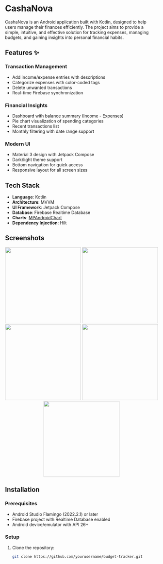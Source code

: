 # CashaNova 

CashaNova is an Android application built with Kotlin, designed to help users manage their finances efficiently. The project aims to provide a simple, intuitive, and effective solution for tracking expenses, managing budgets, and gaining insights into personal financial habits.

## Features ✨

### Transaction Management
- Add income/expense entries with descriptions
- Categorize expenses with color-coded tags
- Delete unwanted transactions
- Real-time Firebase synchronization

### Financial Insights
- Dashboard with balance summary (Income - Expenses)
- Pie chart visualization of spending categories
- Recent transactions list
- Monthly filtering with date range support

### Modern UI
- Material 3 design with Jetpack Compose
- Dark/light theme support
- Bottom navigation for quick access
- Responsive layout for all screen sizes

## Tech Stack 

- **Language**: Kotlin
- **Architecture**: MVVM
- **UI Framework**: Jetpack Compose
- **Database**: Firebase Realtime Database
- **Charts**: [MPAndroidChart](https://github.com/PhilJay/MPAndroidChart)
- **Dependency Injection**: Hilt

## Screenshots 
<p align="center">
<img src="https://github.com/user-attachments/assets/2864b13f-304b-4ba1-972f-acdd879f8c9e"  width="250"/>

<img src="https://github.com/user-attachments/assets/ac47b391-5d2c-48e2-9f9b-17c94758e4cc" width="250"/>

<img src="https://github.com/user-attachments/assets/8a3281ba-e3e0-40c4-b14c-52f625f82496"  width="250"/>

<img src="https://github.com/user-attachments/assets/0f1fb88b-d92c-4e4f-b91c-54d54e66f7d8" a width="250"/>

<img src="https://github.com/user-attachments/assets/45301f61-5719-4995-b583-80668eb957e1"  width="250"/>
</p>


## Installation 

### Prerequisites
- Android Studio Flamingo (2022.2.1) or later
- Firebase project with Realtime Database enabled
- Android device/emulator with API 26+

### Setup
1. Clone the repository:
   ```bash
   git clone https://github.com/yourusername/budget-tracker.git
